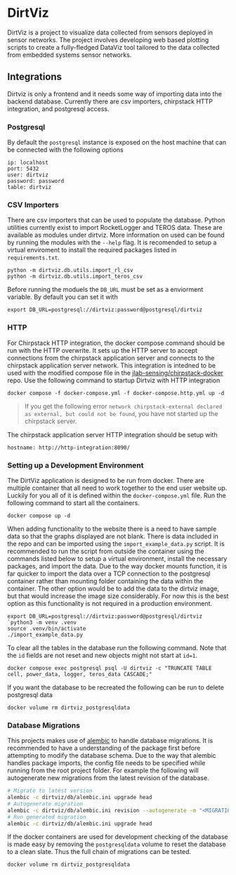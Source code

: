 # DirtViz

DirtViz is a project to visualize data collected from sensors deployed in sensor networks. The project involves developing web based plotting scripts to create a fully-fledged DataViz tool tailored to the data collected from embedded systems sensor networks.

## Integrations

Dirtviz is only a frontend and it needs some way of importing data into the backend database. Currently there are csv importers, chirpstack HTTP integration, and postgresql access.

### Postgresql

By default the `postgresql` instance is exposed on the host machine that can be connected with the following options
```
ip: localhost
port: 5432
user: dirtviz
password: password
table: dirtviz
```

### CSV Importers

There are csv importers that can be used to populate the database. Python utilities currently exist to import RocketLogger and TEROS data. These are available as modules under dirtviz. More information on used can be found by running the modules with the `--help` flag. It is recomended to setup a virtual enviroment to install the required packages listed in `requirements.txt`.

```
python -m dirtviz.db.utils.import_rl_csv
python -m dirtviz.db.utils.import_teros_csv
```

Before running the moduels the `DB_URL` must be set as a enviorment variable. By default you can set it with
```
export DB_URL=postgresql://dirtviz:password@postgresql/dirtviz
```

### HTTP

For Chirpstack HTTP integration, the docker compose command should be run with the HTTP overwrite. It sets up the HTTP server to accept connections from the chirpstack application server and connects to the chirpstack application server network. This integration is intedned to be used with the modified compose file in the [jlab-sensing/chirpstack-docker](https://github.com/jlab-sensing/chirpstack-docker) repo. Use the following command to startup Dirtviz with HTTP integration
```
docker compose -f docker-compose.yml -f docker-compose.http.yml up -d
```

> If you get the following error `network chirpstack-external declared as external, but could not be found`, you have not started up the chirpstack server.

The chirpstack application server HTTP integration should be setup with
```
hostname: http://http-integration:8090/
```


### Setting up a Development Environment

The DirtViz application is designed to be run from docker. There are multiple container that all need to work together to the end user website up. Luckily for you all of it is defined within the `docker-compose.yml` file. Run the following command to start all the containers.

```
docker compose up -d
```

When adding functionality to the website there is a need to have sample data so that the graphs displayed are not blank. There is data included in the repo and can be imported using the `import_example_data.py` script. It is recommended to run the script from outside the container using the commands listed below to setup a virtual environment, install the necessary packages, and import the data. Due to the way docker mounts function, it is far quicker to import the data over a TCP connection to the postgresql container rather than mounting folder containing the data within the container. The other option would be to add the data to the dirtviz image, but that would increase the image size considerably. For now this is the best option as this functionality is not required in a production environment.

```
export DB_URL=postgresql://dirtviz:password@postgresql/dirtviz
`python3 -m venv .venv
source .venv/bin/activate
./import_example_data.py
```

To clear all the tables in the database run the following command. Note that the `id` fields are not reset and new objects might not start at `id=1`.

```
docker compose exec postgresql psql -U dirtviz -c "TRUNCATE TABLE cell, power_data, logger, teros_data CASCADE;"
```

If you want the database to be recreated the following can be run to delete postgresql data

```
docker volume rm dirtviz_postgresqldata
```

### Database Migrations

This projects makes use of [alembic](https://alembic.sqlalchemy.org/en/latest/) to handle database migrations. It is recommended to have a understanding of the package first before attempting to modify the database schema. Due to the way that alembic handles package imports, the config file needs to be specified while running from the root project folder. For example the following will autogenerate new migrations from the latest revision of the database.

```bash
# Migrate to latest version
alembic -c dirtviz/db/alembic.ini upgrade head
# Autogenerate migration
alembic -c dirtviz/db/alembic.ini revision --autogenerate -m "<MIGRATION MESSAGE>"
# Run generated migration
alembic -c dirtviz/db/alembic.ini upgrade head
```

If the docker containers are used for development checking of the database is made easy by removing the `postgresqldata` volume to reset the database to a clean slate. Thus the full chain of migrations can be tested.

```bash
docker volume rm dirtviz_postgresqldata
```
